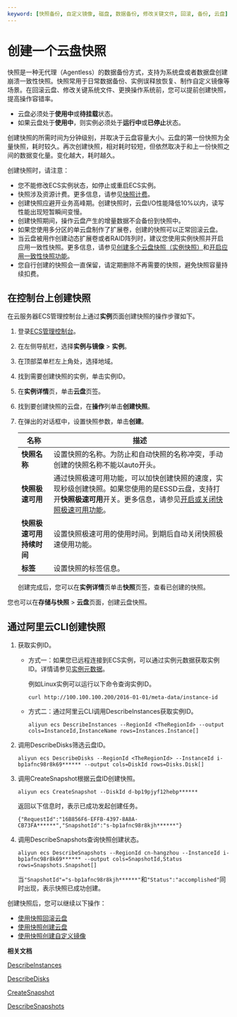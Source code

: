 ```yaml
---
keyword: [快照备份, 自定义镜像, 磁盘, 数据备份, 修改关键文件, 回滚, 备份, 云盘]
---
```


# 创建一个云盘快照

快照是一种无代理（Agentless）的数据备份方式，支持为系统盘或者数据盘创建崩溃一致性快照。快照常用于日常数据备份、实例误释放恢复、制作自定义镜像等场景。在回滚云盘、修改关键系统文件、更换操作系统前，您可以提前创建快照，提高操作容错率。

-   云盘必须处于**使用中**或**待挂载**状态。
-   如果云盘处于**使用中**，则实例必须处于**运行中**或**已停止**状态。

创建快照的所需时间为分钟级别，并取决于云盘容量大小。云盘的第一份快照为全量快照，耗时较久。再次创建快照，相对耗时较短，但依然取决于和上一份快照之间的数据变化量。变化越大，耗时越久。

创建快照时，请注意：

-   您不能修改ECS实例状态，如停止或重启ECS实例。
-   快照涉及资源计费。更多信息，请参见[快照计费](/intl.zh-CN/产品计费/计费项/快照计费.md)。
-   创建快照应避开业务高峰期。创建快照时，云盘I/O性能降低10%以内，读写性能出现短暂瞬间变慢。
-   创建快照期间，操作云盘产生的增量数据不会备份到快照中。
-   如果您使用多分区的单云盘制作了扩展卷，创建的快照可以正常回滚云盘。
-   当云盘被用作创建动态扩展卷或者RAID阵列时，建议您使用实例快照并开启应用一致性快照。更多信息，请参见[创建多个云盘快照（实例快照）](/intl.zh-CN/快照/使用实例快照/创建多个云盘快照（实例快照）.md)和[开启应用一致性快照功能](/intl.zh-CN/快照/使用实例快照/开启应用一致性快照功能.md)。
-   您自行创建的快照会一直保留，请定期删除不再需要的快照，避免快照容量持续扣费。

## 在控制台上创建快照

在云服务器ECS管理控制台上通过**实例**页面创建快照的操作步骤如下。

1.  登录[ECS管理控制台](https://ecs.console.aliyun.com)。

2.  在左侧导航栏，选择**实例与镜像** \> **实例**。

3.  在顶部菜单栏左上角处，选择地域。

4.  找到需要创建快照的实例，单击实例ID。

5.  在**实例详情**页，单击**云盘**页签。

6.  找到要创建快照的云盘，在**操作**列单击**创建快照**。

7.  在弹出的对话框中，设置快照参数，单击**创建**。

    |名称|描述|
    |--|--|
    |**快照名称**|设置快照的名称。为防止和自动快照的名称冲突，手动创建的快照名称不能以auto开头。 |
    |**快照极速可用**|通过快照极速可用功能，可以加快创建快照的速度，实现秒级创建快照。如果您使用的是ESSD云盘，支持打开**快照极速可用**开关。更多信息，请参见[开启或关闭快照极速可用功能](/intl.zh-CN/快照/使用快照/开启或关闭快照极速可用功能.md)。 |
    |**快照极速可用持续时间**|设置快照极速可用的使用时间。到期后自动关闭快照极速使用功能。|
    |**标签**|设置快照的标签信息。|

    创建完成后，您可以在**实例详情**页单击**快照**页签，查看已创建的快照。


您也可以在**存储与快照** \> **云盘**页面，创建云盘快照。

## 通过阿里云CLI创建快照

1.  获取实例ID。

    -   方式一：如果您已远程连接到ECS实例，可以通过实例元数据获取实例ID。详情请参见[实例元数据](/intl.zh-CN/实例/管理实例内部配置/使用实例元数据/ECS实例元数据概述.md)。

        例如Linux实例可以运行以下命令查询实例ID。

        ```
        curl http://100.100.100.200/2016-01-01/meta-data/instance-id
        ```

    -   方式二：通过阿里云CLI调用DescribeInstances获取实例ID。

        ```
        aliyun ecs DescribeInstances --RegionId <TheRegionId> --output cols=InstanceId,InstanceName rows=Instances.Instance[]
        ```

2.  调用DescribeDisks筛选云盘ID。

    ```
    aliyun ecs DescribeDisks --RegionId <TheRegionId> --InstanceId i-bp1afnc98r8k69****** --output cols=DiskId rows=Disks.Disk[]
    ```

3.  调用CreateSnapshot根据云盘ID创建快照。

    ```
    aliyun ecs CreateSnapshot --DiskId d-bp19pjyf12hebp******
    ```

    返回以下信息时，表示已成功发起创建任务。

    ```
    {"RequestId":"16B856F6-EFFB-4397-8A8A-CB73FA******","SnapshotId":"s-bp1afnc98r8kjh******"}
    ```

4.  调用DescribeSnapshots查询快照创建状态。

    ```
    aliyun ecs DescribeSnapshots --RegionId cn-hangzhou --InstanceId i-bp1afnc98r8k69****** --output cols=SnapshotId,Status rows=Snapshots.Snapshot[]
    ```

    当`"SnapshotId"="s-bp1afnc98r8kjh******"`和`"Status":"accomplished"`同时出现，表示快照已成功创建。


创建快照后，您可以继续以下操作：

-   [使用快照回滚云盘](/intl.zh-CN/快照/使用快照/使用快照回滚云盘.md)
-   [使用快照创建云盘](/intl.zh-CN/块存储/云盘/创建云盘/使用快照创建云盘.md)
-   [使用快照创建自定义镜像](/intl.zh-CN/镜像/自定义镜像/创建自定义镜像/使用快照创建自定义镜像.md)

**相关文档**  


[DescribeInstances](/intl.zh-CN/API参考/实例/DescribeInstances.md)

[DescribeDisks](/intl.zh-CN/API参考/磁盘/DescribeDisks.md)

[CreateSnapshot](/intl.zh-CN/API参考/快照/CreateSnapshot.md)

[DescribeSnapshots](/intl.zh-CN/API参考/快照/DescribeSnapshots.md)

